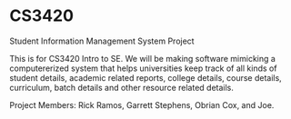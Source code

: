 # CS3420
Student Information Management System Project

This is for CS3420 Intro to SE. We will be making software mimicking a computererized system
that helps universities keep track of all kinds of student details, academic related reports, college
details, course details, curriculum, batch details and other resource related details.

Project Members: Rick Ramos, Garrett Stephens, Obrian Cox, and Joe.
